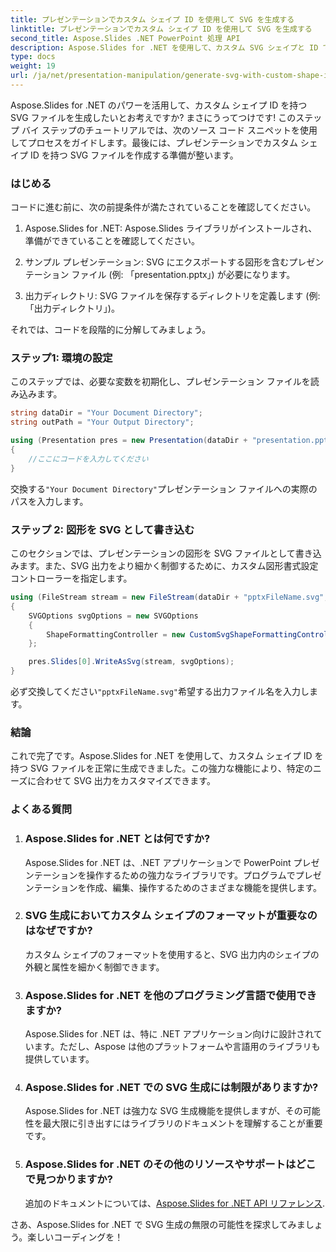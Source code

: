 ```yaml
---
title: プレゼンテーションでカスタム シェイプ ID を使用して SVG を生成する
linktitle: プレゼンテーションでカスタム シェイプ ID を使用して SVG を生成する
second_title: Aspose.Slides .NET PowerPoint 処理 API
description: Aspose.Slides for .NET を使用して、カスタム SVG シェイプと ID で魅力的なプレゼンテーションを生成します。ソース コードの例を使用して、インタラクティブなスライドを段階的に作成する方法を学びます。プレゼンテーションの視覚的な魅力とユーザー インタラクションを強化します。
type: docs
weight: 19
url: /ja/net/presentation-manipulation/generate-svg-with-custom-shape-ids-in-presentations/
---
```


Aspose.Slides for .NET のパワーを活用して、カスタム シェイプ ID を持つ SVG ファイルを生成したいとお考えですか? まさにうってつけです! このステップ バイ ステップのチュートリアルでは、次のソース コード スニペットを使用してプロセスをガイドします。最後には、プレゼンテーションでカスタム シェイプ ID を持つ SVG ファイルを作成する準備が整います。

### はじめる

コードに進む前に、次の前提条件が満たされていることを確認してください。

1. Aspose.Slides for .NET: Aspose.Slides ライブラリがインストールされ、準備ができていることを確認してください。

2. サンプル プレゼンテーション: SVG にエクスポートする図形を含むプレゼンテーション ファイル (例: 「presentation.pptx」) が必要になります。

3. 出力ディレクトリ: SVG ファイルを保存するディレクトリを定義します (例: 「出力ディレクトリ」)。

それでは、コードを段階的に分解してみましょう。

### ステップ1: 環境の設定

このステップでは、必要な変数を初期化し、プレゼンテーション ファイルを読み込みます。

```csharp
string dataDir = "Your Document Directory";
string outPath = "Your Output Directory";

using (Presentation pres = new Presentation(dataDir + "presentation.pptx"))
{
    //ここにコードを入力してください
}
```

交換する`"Your Document Directory"`プレゼンテーション ファイルへの実際のパスを入力します。

### ステップ 2: 図形を SVG として書き込む

このセクションでは、プレゼンテーションの図形を SVG ファイルとして書き込みます。また、SVG 出力をより細かく制御するために、カスタム図形書式設定コントローラーを指定します。

```csharp
using (FileStream stream = new FileStream(dataDir + "pptxFileName.svg", FileMode.OpenOrCreate))
{
    SVGOptions svgOptions = new SVGOptions
    {
        ShapeFormattingController = new CustomSvgShapeFormattingController()
    };

    pres.Slides[0].WriteAsSvg(stream, svgOptions);
}
```

必ず交換してください`"pptxFileName.svg"`希望する出力ファイル名を入力します。

### 結論

これで完了です。Aspose.Slides for .NET を使用して、カスタム シェイプ ID を持つ SVG ファイルを正常に生成できました。この強力な機能により、特定のニーズに合わせて SVG 出力をカスタマイズできます。

### よくある質問

1. ### Aspose.Slides for .NET とは何ですか?
   Aspose.Slides for .NET は、.NET アプリケーションで PowerPoint プレゼンテーションを操作するための強力なライブラリです。プログラムでプレゼンテーションを作成、編集、操作するためのさまざまな機能を提供します。

2. ### SVG 生成においてカスタム シェイプのフォーマットが重要なのはなぜですか?
   カスタム シェイプのフォーマットを使用すると、SVG 出力内のシェイプの外観と属性を細かく制御できます。

3. ### Aspose.Slides for .NET を他のプログラミング言語で使用できますか?
   Aspose.Slides for .NET は、特に .NET アプリケーション向けに設計されています。ただし、Aspose は他のプラットフォームや言語用のライブラリも提供しています。

4. ### Aspose.Slides for .NET での SVG 生成には制限がありますか?
   Aspose.Slides for .NET は強力な SVG 生成機能を提供しますが、その可能性を最大限に引き出すにはライブラリのドキュメントを理解することが重要です。

5. ### Aspose.Slides for .NET のその他のリソースやサポートはどこで見つかりますか?
   追加のドキュメントについては、[Aspose.Slides for .NET API リファレンス](https://reference.aspose.com/slides/net/).

さあ、Aspose.Slides for .NET で SVG 生成の無限の可能性を探求してみましょう。楽しいコーディングを！
